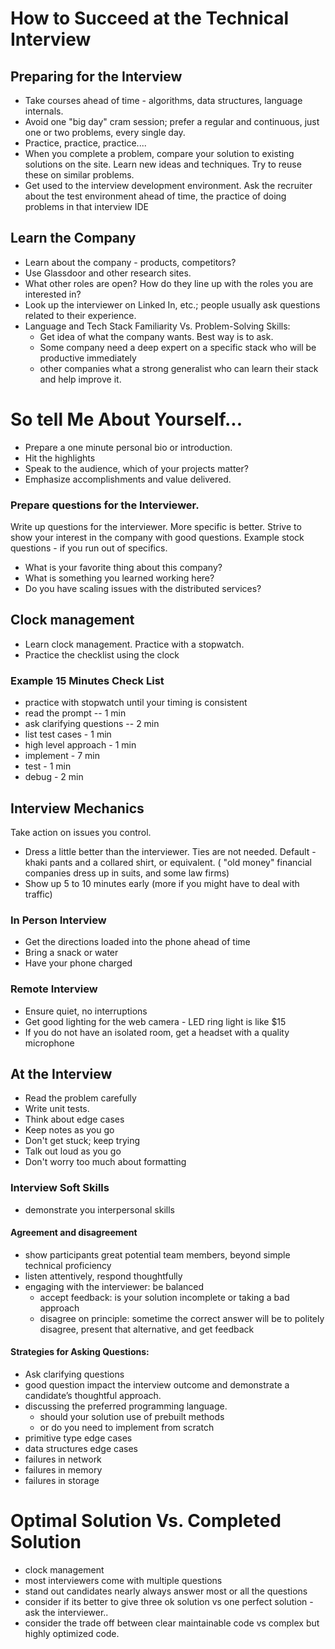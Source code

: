 # How to Succeed at the Technical Interview

## Preparing for the Interview
- Take courses ahead of time - algorithms, data structures, language internals. 
- Avoid one "big day" cram session; prefer a regular and continuous,  just one or two problems, every single day. 
- Practice, practice, practice....
- When you complete a problem, compare your solution to existing solutions on the site. Learn new ideas and techniques. Try to reuse these on similar problems.
- Get used to the interview development environment. Ask the recruiter about the test environment ahead of time, the practice of doing problems in that interview IDE

## Learn the Company
- Learn about the company - products, competitors? 
- Use Glassdoor and other research sites. 
- What other roles are open? How do they line up with the roles you are interested in? 
- Look up the interviewer on Linked In, etc.; people usually ask questions related to their experience.  
- Language and Tech Stack Familiarity Vs. Problem-Solving Skills: 
	- Get idea of what the company wants. Best way is to ask.
	- Some company need a deep expert on a specific stack who will be productive immediately
	- other companies what a strong generalist who can learn their stack and help improve it. 
# So tell Me About Yourself...
- Prepare a one minute personal bio or introduction.
- Hit the highlights
- Speak to the audience, which of your projects matter?
- Emphasize accomplishments and value delivered.  

### Prepare questions for the Interviewer.
Write up questions for the interviewer. More specific is better. Strive to show your interest in the company with good questions.
Example stock questions - if you run out of specifics.
 - What is your favorite thing about this company? 
 - What is something you learned working here?
 - Do you have scaling issues with the distributed services?

## Clock management
- Learn clock management. Practice with a stopwatch.
- Practice the checklist using the clock 

###  Example 15 Minutes Check List
- practice with stopwatch until your timing is consistent
- read the prompt --  1 min
- ask clarifying questions -- 2 min
- list test cases - 1 min
- high level approach -  1 min
- implement - 7 min
- test - 1 min
- debug - 2 min

## Interview Mechanics
Take action on issues you control. 
- Dress a little better than the interviewer. Ties are not needed. Default - khaki pants and a collared shirt, or equivalent. ( "old money" financial companies dress up in suits, and some law firms)
- Show up 5 to 10 minutes early  (more if you might have to deal with traffic)

### In Person Interview
- Get the directions loaded into the phone ahead of time
- Bring a snack or water
- Have your phone charged

### Remote Interview
- Ensure quiet, no interruptions
- Get good lighting for the web camera - LED ring light is like $15
- If you do not have an isolated room, get a headset with a quality microphone

## At the Interview
- Read the problem carefully
- Write unit tests. 
- Think about edge cases
- Keep notes as you go
- Don't get stuck; keep trying
- Talk out loud as you go
- Don't worry too much about formatting 

### Interview Soft Skills 
- demonstrate you interpersonal skills 

#### Agreement and disagreement
- show participants great potential team members,  beyond simple technical proficiency
- listen attentively, respond thoughtfully
- engaging with the interviewer: be balanced
	- accept feedback: is your solution incomplete or taking a bad approach
	- disagree on principle: sometime the correct answer will be to politely disagree, present that alternative, and get feedback

#### Strategies for Asking Questions:
- Ask clarifying questions
- good question impact the interview outcome and demonstrate a candidate’s thoughtful approach.
- discussing the preferred programming language. 
	- should your solution use of prebuilt methods 
	- or do you need to implement from scratch
- primitive type edge cases 
- data structures edge cases 
- failures in network
- failures in memory
- failures in storage

# Optimal Solution Vs. Completed Solution
- clock management
- most interviewers come with multiple questions
- stand out candidates nearly always answer most or all the questions
- consider if its better to give three ok solution vs one perfect solution - ask the interviewer..
- consider the trade off between clear maintainable code vs complex but highly optimized code. 




